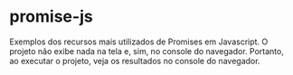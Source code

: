# promise-js
Exemplos dos recursos mais utilizados de Promises em Javascript. O projeto não exibe nada na tela e, sim, no console do navegador. Portanto, ao executar o projeto, veja os resultados no console do navegador.
